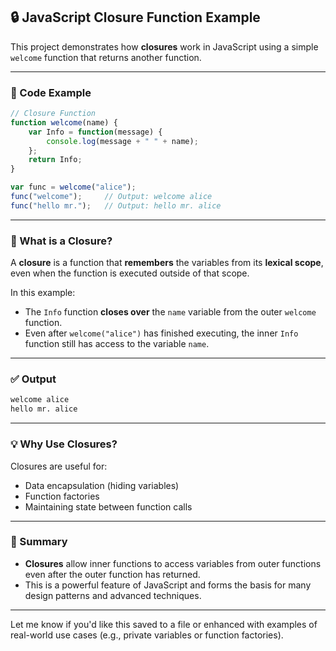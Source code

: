 

## 🔒 JavaScript Closure Function Example

This project demonstrates how **closures** work in JavaScript using a simple `welcome` function that returns another function.

---

### 📄 Code Example

```javascript
// Closure Function
function welcome(name) {
    var Info = function(message) {
        console.log(message + " " + name);
    };
    return Info;
}

var func = welcome("alice");
func("welcome");     // Output: welcome alice
func("hello mr.");   // Output: hello mr. alice
```

---

### 📌 What is a Closure?

A **closure** is a function that **remembers** the variables from its **lexical scope**, even when the function is executed outside of that scope.

In this example:

* The `Info` function **closes over** the `name` variable from the outer `welcome` function.
* Even after `welcome("alice")` has finished executing, the inner `Info` function still has access to the variable `name`.

---

### ✅ Output

```bash
welcome alice
hello mr. alice
```

---

### 💡 Why Use Closures?

Closures are useful for:

* Data encapsulation (hiding variables)
* Function factories
* Maintaining state between function calls

---

### 📘 Summary

* **Closures** allow inner functions to access variables from outer functions even after the outer function has returned.
* This is a powerful feature of JavaScript and forms the basis for many design patterns and advanced techniques.

---

Let me know if you'd like this saved to a file or enhanced with examples of real-world use cases (e.g., private variables or function factories).
